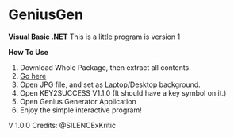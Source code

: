 # GeniusGen
**Visual Basic .NET**
This is a little program is version 1

**How To Use**

1) Download Whole Package, then extract all contents.
2) [Go here](https://github.com/SILENCExKritic/GeniusGen/tree/main/Wallpaper)
3) Open JPG file, and set as Laptop/Desktop background.
4) Open KEY2SUCCESS V1.1.0 (It should have a key symbol on it.)
5) Open Genius Generator Application
6) Enjoy the simple interactive program!


V 1.0.0
Credits: 
@SILENCExKritic


